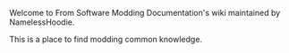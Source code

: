 Welcome to From Software Modding Documentation's wiki maintained by NamelessHoodie.

This is a place to find modding common knowledge.

